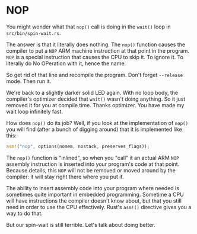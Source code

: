 # NOP

You might wonder what that `nop()` call is doing in the `wait()` loop in `src/bin/spin-wait.rs`.

The answer is that it literally does nothing. The `nop()` function causes the compiler to put a
`NOP` ARM machine instruction at that point in the program. `NOP` is a special instruction that
causes the CPU to skip it. To ignore it. To literally do No OPeration with it, hence the name.

So get rid of that line and recompile the program. Don't forget `--release` mode. Then run it.

We're back to a slightly darker solid LED again. With no loop body, the compiler's optimizer decided
that `wait()` wasn't doing anything. So it just removed it for you at compile time. Thanks
optimizer. You have made my wait loop infinitely fast.

How does `nop()` do its job? Well, if you look at the implementation of `nop()` you will find
(after a bunch of digging around) that it is implemented like this:

```rust
asm!("nop", options(nomem, nostack, preserves_flags));
```

The `nop()` function is "inlined", so when you "call" it an actual ARM `NOP` assembly instruction is
inserted into your program's code at that point. Because details, this `NOP` will not be removed or
moved around by the compiler: it will stay right there where you put it.

The ability to insert assembly code into your program where needed is sometimes quite important in
embedded programming. Sometime a CPU will have instructions the compiler doesn't know about, but
that you still need in order to use the CPU effectively. Rust's `asm!()` directive gives you a way
to do that.

But our spin-wait is still terrible. Let's talk about doing better.
